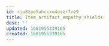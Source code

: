 ```yaml
---
id: rju8zpo5ahccxu4uszr7ve9
title: Item_artifact_empathy_shields
desc: ''
updated: 1681955339165
created: 1681955339165
---
```

